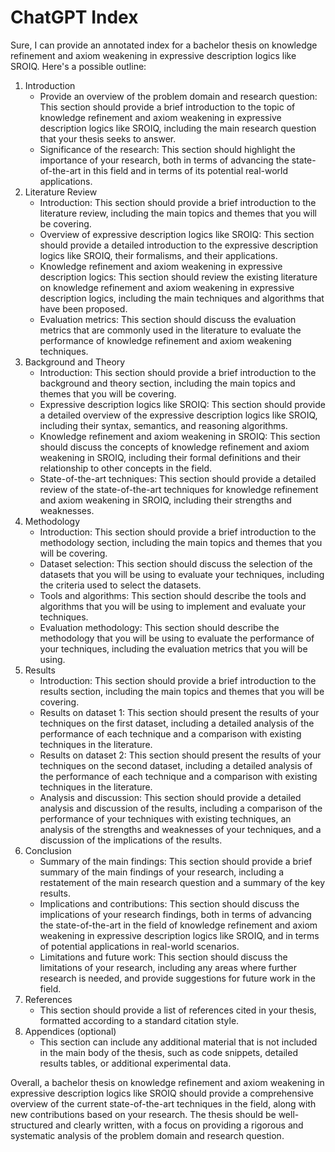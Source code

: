 # ChatGPT Index

Sure, I can provide an annotated index for a bachelor thesis on knowledge refinement and axiom weakening in expressive description logics like SROIQ. Here's a possible outline:

1. Introduction
    - Provide an overview of the problem domain and research question: This section should provide a brief introduction to the topic of knowledge refinement and axiom weakening in expressive description logics like SROIQ, including the main research question that your thesis seeks to answer.
    - Significance of the research: This section should highlight the importance of your research, both in terms of advancing the state-of-the-art in this field and in terms of its potential real-world applications.
2. Literature Review
    - Introduction: This section should provide a brief introduction to the literature review, including the main topics and themes that you will be covering.
    - Overview of expressive description logics like SROIQ: This section should provide a detailed introduction to the expressive description logics like SROIQ, their formalisms, and their applications.
    - Knowledge refinement and axiom weakening in expressive description logics: This section should review the existing literature on knowledge refinement and axiom weakening in expressive description logics, including the main techniques and algorithms that have been proposed.
    - Evaluation metrics: This section should discuss the evaluation metrics that are commonly used in the literature to evaluate the performance of knowledge refinement and axiom weakening techniques.
3. Background and Theory
    - Introduction: This section should provide a brief introduction to the background and theory section, including the main topics and themes that you will be covering.
    - Expressive description logics like SROIQ: This section should provide a detailed overview of the expressive description logics like SROIQ, including their syntax, semantics, and reasoning algorithms.
    - Knowledge refinement and axiom weakening in SROIQ: This section should discuss the concepts of knowledge refinement and axiom weakening in SROIQ, including their formal definitions and their relationship to other concepts in the field.
    - State-of-the-art techniques: This section should provide a detailed review of the state-of-the-art techniques for knowledge refinement and axiom weakening in SROIQ, including their strengths and weaknesses.
4. Methodology
    - Introduction: This section should provide a brief introduction to the methodology section, including the main topics and themes that you will be covering.
    - Dataset selection: This section should discuss the selection of the datasets that you will be using to evaluate your techniques, including the criteria used to select the datasets.
    - Tools and algorithms: This section should describe the tools and algorithms that you will be using to implement and evaluate your techniques.
    - Evaluation methodology: This section should describe the methodology that you will be using to evaluate the performance of your techniques, including the evaluation metrics that you will be using.
5. Results
    - Introduction: This section should provide a brief introduction to the results section, including the main topics and themes that you will be covering.
    - Results on dataset 1: This section should present the results of your techniques on the first dataset, including a detailed analysis of the performance of each technique and a comparison with existing techniques in the literature.
    - Results on dataset 2: This section should present the results of your techniques on the second dataset, including a detailed analysis of the performance of each technique and a comparison with existing techniques in the literature.
    - Analysis and discussion: This section should provide a detailed analysis and discussion of the results, including a comparison of the performance of your techniques with existing techniques, an analysis of the strengths and weaknesses of your techniques, and a discussion of the implications of the results.
6. Conclusion
    - Summary of the main findings: This section should provide a brief summary of the main findings of your research, including a restatement of the main research question and a summary of the key results.
    - Implications and contributions: This section should discuss the implications of your research findings, both in terms of advancing the state-of-the-art in the field of knowledge refinement and axiom weakening in expressive description logics like SROIQ, and in terms of potential applications in real-world scenarios.
    - Limitations and future work: This section should discuss the limitations of your research, including any areas where further research is needed, and provide suggestions for future work in the field.
7. References
    - This section should provide a list of references cited in your thesis, formatted according to a standard citation style.
8. Appendices (optional)
    - This section can include any additional material that is not included in the main body of the thesis, such as code snippets, detailed results tables, or additional experimental data.

Overall, a bachelor thesis on knowledge refinement and axiom weakening in expressive description logics like SROIQ should provide a comprehensive overview of the current state-of-the-art techniques in the field, along with new contributions based on your research. The thesis should be well-structured and clearly written, with a focus on providing a rigorous and systematic analysis of the problem domain and research question.